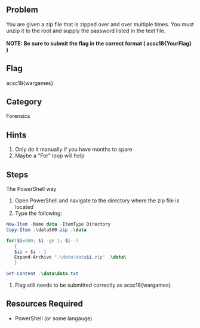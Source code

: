 ## Problem
You are given a zip file that is zipped over and over multiple times. You must unzip it to the root and supply the password listed in the text file.
<br>
<br>
**NOTE:  Be sure to submit the flag in the correct format ( acsc18{YourFlag} )**

## Flag
acsc18{wargames}

## Category
Forensics

## Hints
1. Only do it manually if you have months to spare
1. Maybe a "For" loop will help

## Steps
The PowerShell way
1. Open PowerShell and navigate to the directory where the zip file is located
1. Type the following:
```powershell
New-Item -Name data -ItemType Directory
Copy-Item .\data500.zip .\data

for($i=500; $i -ge 1; $i--)
   {   
   $ii = $i - 1
   Expand-Archive ".\data\data$i.zip" .\data\
   } 

Get-Content .\data\data.txt
```
1. Flag still needs to be submitted correctly as acsc18{wargames}

## Resources Required
* PowerShell (or some langauge)
